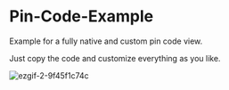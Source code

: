 # Pin-Code-Example
Example for a fully native and custom pin code view.

Just copy the code and customize everything as you like.


![ezgif-2-9f45f1c74c](https://user-images.githubusercontent.com/18426012/164360215-cdfbde24-5c08-4414-b4a3-3ae9acf28b49.gif)
